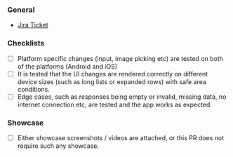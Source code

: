 <!-- Please read the playbook to ensure your PR is good to be reviewed.
https://github.com/monstar-lab-oss/flutter-template/blob/master/playbooks/organization/WorkingWithPullRequests.md
-->

### General

- [Jira Ticket](#)

<!-- Provide a brief explanation of the changes introduced by this pull request.
If applicable, describe the issue or feature that this pull request addresses.
Attach screenshots in the "Showcase" section to visually demonstrate the modifications made.
-->

### Checklists

- [ ] Platform specific changes (input, image picking etc) are tested on both of the platforms (Android and iOS)
- [ ] It is tested that the UI changes are rendered correctly on different device sizes (such as long lists or expanded rows) with safe area conditions.
- [ ] Edge cases, such as responses being empty or invalid, missing data, no internet connection etc, are tested and the app works as expected.

### Showcase

- [ ] Either showcase screenshots / videos are attached, or this PR does not require such any showcase.

<!-- Template for attachments:
<img width=265 src=""/>
<video src=""/>
-->
